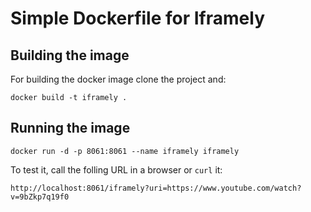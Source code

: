 Simple Dockerfile for Iframely
=================================

## Building the image

For building the docker image clone the project and:

```
docker build -t iframely .
```

## Running the image

```
docker run -d -p 8061:8061 --name iframely iframely
```

To test it, call the folling URL in a browser or `curl` it:

```
http://localhost:8061/iframely?uri=https://www.youtube.com/watch?v=9bZkp7q19f0
```
